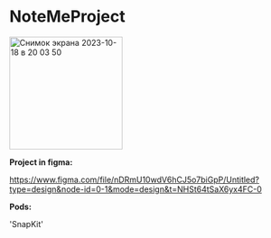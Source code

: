 # NoteMeProject
<img width="200" alt="Снимок экрана 2023-10-18 в 20 03 50" src="https://github.com/VladProtko/NoteMeProject/assets/89141823/fdfca462-df78-46ad-a70f-1e0b3706762c">

**Project in figma:**

https://www.figma.com/file/nDRmU10wdV6hCJ5o7biGpP/Untitled?type=design&node-id=0-1&mode=design&t=NHSt64tSaX6yx4FC-0

**Pods:**

'SnapKit'
